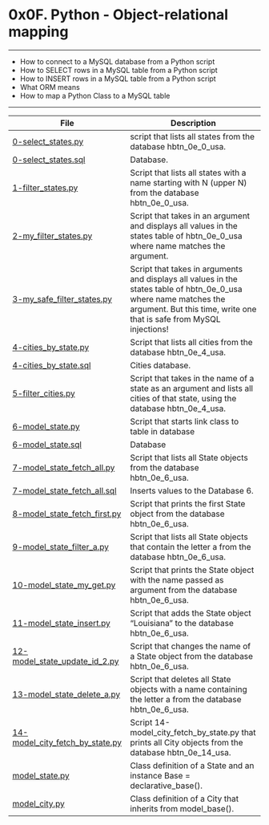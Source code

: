# 0x0F. Python - Object-relational mapping
---
- How to connect to a MySQL database from a Python script
- How to SELECT rows in a MySQL table from a Python script
- How to INSERT rows in a MySQL table from a Python script
- What ORM means
- How to map a Python Class to a MySQL table
---
| File | Description |
| --- | --- |
| [0-select_states.py]() | script that lists all states from the database hbtn_0e_0_usa.|
| [0-select_states.sql]() | Database.|
| [1-filter_states.py]() | Script that lists all states with a name starting with N (upper N) from the database hbtn_0e_0_usa. |
| [2-my_filter_states.py]() | Script that takes in an argument and displays all values in the states table of hbtn_0e_0_usa where name matches the argument.|
| [3-my_safe_filter_states.py]() | Script that takes in arguments and displays all values in the states table of hbtn_0e_0_usa where name matches the argument. But this time, write one that is safe from MySQL injections! |
| [4-cities_by_state.py]() |Script that lists all cities from the database hbtn_0e_4_usa. |
| [4-cities_by_state.sql]() | Cities database. |
| [5-filter_cities.py]() | Script that takes in the name of a state as an argument and lists all cities of that state, using the database hbtn_0e_4_usa. |
| [6-model_state.py]() | Script that starts link class to table in database|
| [6-model_state.sql]() | Database |
| [7-model_state_fetch_all.py]() | Script that lists all State objects from the database hbtn_0e_6_usa.|
| [7-model_state_fetch_all.sql]() | Inserts values to the Database 6.|
| [8-model_state_fetch_first.py]() | Script that prints the first State object from the database hbtn_0e_6_usa. |
| [9-model_state_filter_a.py]() | Script that lists all State objects that contain the letter a from the database hbtn_0e_6_usa. |
| [10-model_state_my_get.py]() | Script that prints the State object with the name passed as argument from the database hbtn_0e_6_usa. |
| [11-model_state_insert.py]() | Script that adds the State object “Louisiana” to the database hbtn_0e_6_usa. |
| [12-model_state_update_id_2.py]() | Script that changes the name of a State object from the database hbtn_0e_6_usa. |
| [13-model_state_delete_a.py]() | Script that deletes all State objects with a name containing the letter a from the database hbtn_0e_6_usa. |
| [14-model_city_fetch_by_state.py]() | Script 14-model_city_fetch_by_state.py that prints all City objects from the database hbtn_0e_14_usa. |
| [model_state.py]() | Class definition of a State and an instance Base = declarative_base().|
| [model_city.py]() | Class definition of a City that inherits from  model_base().|
